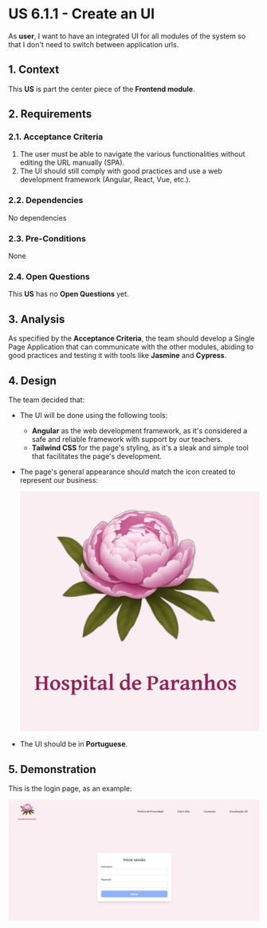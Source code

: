 # US 6.1.1 - Create an UI

As **user**, I want to have an integrated UI for all modules of the system so that I don't need to switch between application urls.

## 1. Context

This **US** is part the center piece of the **Frontend module**.

## 2. Requirements

### 2.1. Acceptance Criteria

1. The user must be able to navigate the various functionalities without editing the URL manually (SPA).
2. The UI should still comply with good practices and use a web development framework (Angular, React, Vue, etc.).

### 2.2. Dependencies

No dependencies

### 2.3. Pre-Conditions

None

### 2.4. Open Questions

This **US** has no **Open Questions** yet.

## 3. Analysis

As specified by the **Acceptance Criteria**, the team should develop a Single Page Application that can communicate with the other modules, abiding to good practices and testing it with tools like **Jasmine** and **Cypress**.

## 4. Design

The team decided that:
* The UI will be done using the following tools:
    * **Angular** as the web development framework, as it's considered a safe and reliable framework with support by our teachers.
    * **Tailwind CSS** for the page's styling, as it's a sleak and simple tool that facilitates the page's development.
* The page's general appearance should match the icon created to represent our business:

    ![](../../../../HospitalApp/public/icon.png)

* The UI should be in **Portuguese**.

## 5. Demonstration

This is the login page, as an example:

![](images/demonstration/login-page.png)
